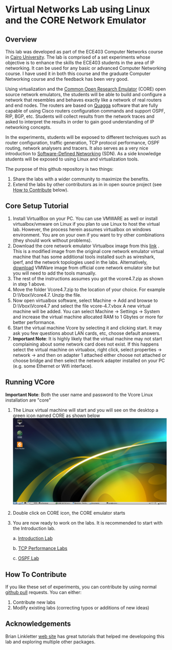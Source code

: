 # Virtual Networks Lab using Linux and the CORE Network Emulator

## Overview

This lab was developed as part of the ECE403 Computer Networks course in [Cairo University](http://cu.edu.eg). The lab is comprised of a set experiments whose objective is to enhance the skills the ECE403 students in the area of IP networking.  It can be used for any basic or advanced Computer Networking course. I have used it in both this course and the graduate Computer Networking course and the feedback has been very good. 

Using virtualization and the [Common Open Research Emulator](https://www.nrl.navy.mil/itd/ncs/products/core) (CORE)  open source network emulators, the students will be able to build and configure a network that resembles and behaves exactly like a network of real routers and end nodes. The routers are based on [Quagga](https://www.quagga.net/) software that are fully capable of using Cisco routers configuration commands and support OSPF, RIP, BGP, etc. Students will collect results from the network traces and asked to interpret the results in order to gain good understanding of IP networking concepts.

In the experiments, students will be exposed to different techniques such as router configuration, traffic generation, TCP protocol performance, OSPF routing, network analysers and tracers. It also serves as a very nice introduction to [Software-Defined Networking](https://en.wikipedia.org/wiki/Software-defined_networking) (SDN). As a side knowledge students will be exposed to using Linux and virtualization tools.

The purpose of this github repository is two things:

1. Share the labs with a wider community to maximize the benefits.
2. Extend the labs by other contributors as in in open source project (see [How to Contribute](#how-to-contribute) below).

## Core Setup Tutorial 

1.  Install VirtualBox on your PC. You can use VMWARE as well or install virtualbox/vmware on Linux if you plan to use Linux to host the virtual lab. However, the process herein assumes virtualbox on windows environment. You are on your own if you want to try other combinations (they should work without problems).
2.  Download the core network emulator Virtualbox image from this [link](https://drive.google.com/file/d/1g5zGgwHICIvmtEQzSGVgqiyt6PaX7teA/view?usp=sharing) . This is a modified image from the original core network emulator virtual machine that has some additional tools installed such as wireshark, iperf, and the network topologies used in the labs. 
    Alternatively, [download](https://downloads.pf.itd.nrl.navy.mil/core/vmware-image/) VMWare image from official core network emulator site but you will need to add the tools manually. 
3.  The rest of the instructions assumes you got the vcore4.7.zip as shown in step 1 above. 
4.  Move the folder Vcore4.7.zip to the location of your choice. For example D:\\Vbox\Vcore4.7. Unzip the file. 
5.  Now open virtualbox software, select Machine -\> Add and browse to D:\\Vbox\Vcore4.7 and select the file vcore-4.7.vbox
    A new virtual machine will be added. You can select Machine -\> Settings -\> System and increase the virtual machine allocated RAM to 1 Gbytes or more for better performance.
6.  Start the virtual machine Vcore by selecting it and clicking start. It may ask you few questions about LAN cards, etc, choose default answers.
7.  **Important Note**: It is highly likely that the virtual machine may not start complaining about some network card does not exist. If this happens select the virtual machine on virtuabox, right click, select properties -\> network -\> and then on adapter 1 attached either choose not attached or choose bridge and then select the network adapter installed on your PC (e.g. some Ethernet or Wifi interface).

## Running VCore 

**Important Note**: Both the user name and password to the Vcore Linux installation are "core"

1. The Linux virtual machine will start and you will see on the desktop a green icon named CORE as shown below
![CORE_Desktop](./Images/vcoredesktop.png) 
2. Double click on CORE icon, the CORE emulator starts

3. You are now ready to work on the labs. It is recommended to start with the Introduction lab.

   a. [Introduction Lab](https://github.com/kelsayed/CoreNetLab/IntroLab.md)

   b. [TCP Performance Labs](https://github.com/kelsayed/CoreNetLab/TCPPerfLab,md)

   c. [OSPF Lab](https://github.com/kelsayed/CoreNetLab/OSPFLab,md)

## How To Contribute
If you like these set of experiments, you can contribute by using normal [github pull](https://github.com/kelsayed/CoreNetLab/pulls) requests. 
You can either:


1. Contribute new labs 
2. Modify existing labs (correcting typos or additions of new ideas)

## Acknowledgements

Brian Linkletter [web site](http://www.brianlinkletter.com ) has great tutorials that helped me developoing this lab and exploring multiple other packages.